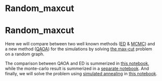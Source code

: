 # Random_maxcut


# Random_maxcut
Here we will compare between two well known methods ([ED](https://en.wikipedia.org/wiki/Exact_diagonalization) & [MCMC](https://en.wikipedia.org/wiki/Markov_chain_Monte_Carlo)) and a new method ([QAOA](https://en.wikipedia.org/wiki/Quantum_optimization_algorithms#Quantum_approximate_optimization_algorithm)) for the simulations by solving [the max-cut](https://en.wikipedia.org/wiki/Maximum_cut) problem on a random graph.

The comparison between QAOA and ED is summerized in [this notebook](https://github.com/animeshnanda1/Random_maxcut/blob/main/random_maxcut_qaoa_ed.ipynb), while the monte-carlo result is summerized in a [separate notebook](https://github.com/animeshnanda1/Random_maxcut/blob/main/random_maxcut_monte_carlo.ipynb). And finally, we will solve the problem using [simulated annealing](https://en.wikipedia.org/wiki/Simulated_annealing) in [this notebook](https://github.com/animeshnanda1/Random_maxcut/blob/main/simul_anneal_rand_maxcut.ipynb).
